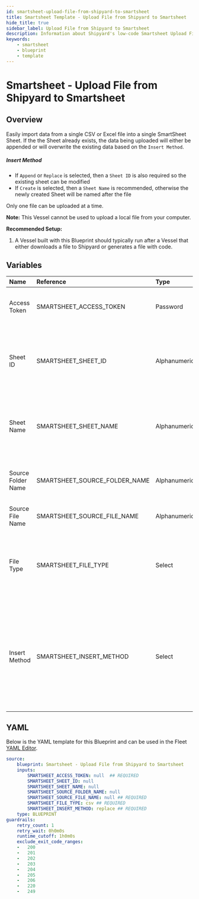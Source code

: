 ```yaml
---
id: smartsheet-upload-file-from-shipyard-to-smartsheet
title: Smartsheet Template - Upload File from Shipyard to Smartsheet
hide_title: true
sidebar_label: Upload File from Shipyard to Smartsheet
description: Information about Shipyard's low-code Smartsheet Upload File from Shipyard to Smartsheet blueprint. Quickly upload a CSV or Excel file to a Sheet in Smartsheet 
keywords:
    - smartsheet
    - blueprint
    - template
---
```


# Smartsheet - Upload File from Shipyard to Smartsheet

## Overview
Easily import data from a single CSV or Excel file into a single SmartSheet Sheet. If the the Sheet already exists, the data being uploaded will either be appended or will overwrite the existing data based on the `Insert Method`.

##### Insert Method 
- If `Append` or `Replace` is selected, then a `Sheet ID` is also required so the existing sheet can be   modified
- If `Create` is selected, then  a `Sheet Name` is recommended, otherwise the newly created Sheet will be named after the file

Only one file can be uploaded at a time.


**Note:** This Vessel cannot be used to upload a local file from your computer.

**Recommended Setup:**

1. A Vessel built with this Blueprint should typically run after a Vessel that either downloads a file to Shipyard or generates a file with code. 

## Variables

| Name | Reference | Type | Required | Default | Options | Description |
|:-----|:----------|:-----|:---------|:--------|:--------|:------------|
| Access Token | SMARTSHEET_ACCESS_TOKEN  | Password |:white_check_mark: | - | - | The access token for the Smartsheet API |
| Sheet ID | SMARTSHEET_SHEET_ID  | Alphanumeric |:heavy_minus_sign: | - | - | The ID of the sheet to write to. This is only necessary if you are modifying an existing sheet |
| Sheet Name | SMARTSHEET_SHEET_NAME  | Alphanumeric |:heavy_minus_sign: | - | - | The name of the sheet to be created. Only necessary if creating a new sheet |
| Source Folder Name | SMARTSHEET_SOURCE_FOLDER_NAME  | Alphanumeric |:heavy_minus_sign: | - | - | The optional location of the file to be uploaded |
| Source File Name | SMARTSHEET_SOURCE_FILE_NAME  | Alphanumeric |:white_check_mark: | - | - | The name of the file to upload |
| File Type | SMARTSHEET_FILE_TYPE  | Select |:white_check_mark: | `csv` | CSV: `csv`<br></br><br></br>XLSX: `xlsx`<br></br><br></br> | The file type to upload (either XLSX or CSV) |
| Insert Method | SMARTSHEET_INSERT_METHOD  | Select |:white_check_mark: | `replace` | Append: `append`<br></br><br></br>Replace: `replace`<br></br><br></br>Create: `create`<br></br><br></br> | This determines whether the data being uploaded will append to an existing sheet, overwrite an existing sheet, or create a new one.  |


## YAML
Below is the YAML template for this Blueprint and can be used in the Fleet [YAML Editor](../../reference/fleets/yaml-editor.md).
```yaml
source:
    blueprint: Smartsheet - Upload File from Shipyard to Smartsheet
    inputs:
        SMARTSHEET_ACCESS_TOKEN: null  ## REQUIRED
        SMARTSHEET_SHEET_ID: null
        SMARTSHEET_SHEET_NAME: null
        SMARTSHEET_SOURCE_FOLDER_NAME: null
        SMARTSHEET_SOURCE_FILE_NAME: null ## REQUIRED
        SMARTSHEET_FILE_TYPE: csv ## REQUIRED
        SMARTSHEET_INSERT_METHOD: replace ## REQUIRED
    type: BLUEPRINT
guardrails:
    retry_count: 1
    retry_wait: 0h0m0s
    runtime_cutoff: 1h0m0s
    exclude_exit_code_ranges:
    -   200
    -   201
    -   202
    -   203
    -   204
    -   205
    -   206
    -   220
    -   249

```
